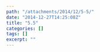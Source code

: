 ```yaml
---
path: "/attachments/2014/12/5-5/"
date: "2014-12-27T14:25:08Z"
title: "5.5"
categories: []
tags: []
excerpt: ""
---
```


